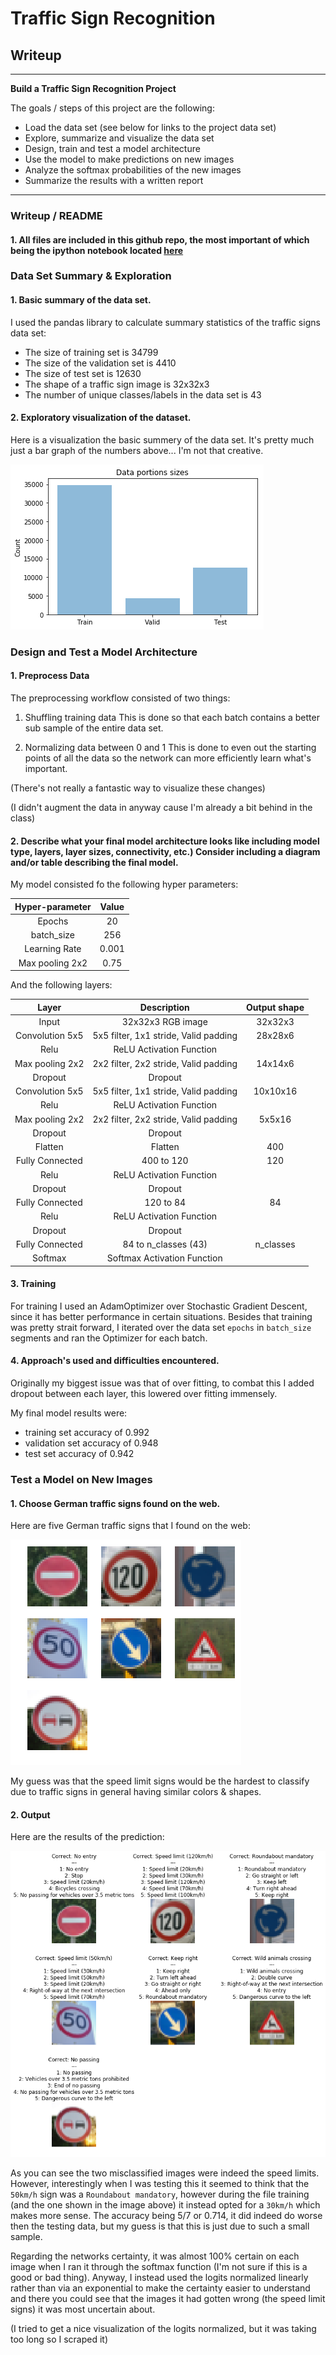 # **Traffic Sign Recognition**

## Writeup

---

**Build a Traffic Sign Recognition Project**

The goals / steps of this project are the following:
* Load the data set (see below for links to the project data set)
* Explore, summarize and visualize the data set
* Design, train and test a model architecture
* Use the model to make predictions on new images
* Analyze the softmax probabilities of the new images
* Summarize the results with a written report


[//]: # (Image References)

[image1]: ./writeup_images/data_visualization.png "Visualization"
[image2]: ./writeup_images/signs.png "Grayscaling"
[image3]: ./writeup_images/signs_pred.png "Random Noise"


---
### Writeup / README

#### 1. All files are included in this github repo, the most important of which being the ipython notebook located [here](https://github.com/AaronNBrock/CarND-Traffic-Sign-Classifier-Project/blob/master/Traffic_Sign_Classifier.ipynb)


### Data Set Summary & Exploration

#### 1. Basic summary of the data set.

I used the pandas library to calculate summary statistics of the traffic
signs data set:

* The size of training set is 34799
* The size of the validation set is 4410
* The size of test set is 12630
* The shape of a traffic sign image is 32x32x3
* The number of unique classes/labels in the data set is 43

#### 2. Exploratory visualization of the dataset.

Here is a visualization the basic summery of the data set. It's pretty much just a bar graph of the numbers above... I'm not that creative.

![alt text][image1]

### Design and Test a Model Architecture

#### 1. Preprocess Data

The preprocessing workflow consisted of two things:
1. Shuffling training data
This is done so that each batch contains a better sub sample of the entire data set.

2. Normalizing data between 0 and 1
This is done to even out the starting points of all the data so the network can more efficiently learn what's important.

(There's not really a fantastic way to visualize these changes)

(I didn't augment the data in anyway cause I'm already a bit behind in the class)


#### 2. Describe what your final model architecture looks like including model type, layers, layer sizes, connectivity, etc.) Consider including a diagram and/or table describing the final model.

My model consisted fo the following hyper parameters:

| Hyper-parameter    | Value      |
|:------------------:|:----------:|
| Epochs             | 20         |
| batch\_size        | 256        |
| Learning Rate      | 0.001      |
| Max pooling 2x2    | 0.75       |

And the following layers:

| Layer                       |     Description                                                 | Output shape |
|:---------------------:|:---------------------------------------------:|:------------:|
| Input                       | 32x32x3 RGB image                                                  | 32x32x3      |
| Convolution 5x5          | 5x5 filter, 1x1 stride, Valid padding            | 28x28x6      |
| Relu                     | ReLU Activation Function                         |              |
| Max pooling 2x2             |    2x2 filter, 2x2 stride, Valid padding            | 14x14x6      |
| Dropout                     |    Dropout                                       |              |
| Convolution 5x5             | 5x5 filter, 1x1 stride, Valid padding            | 10x10x16     |
| Relu                     | ReLU Activation Function                         |              |
| Max pooling 2x2             |    2x2 filter, 2x2 stride, Valid padding            | 5x5x16       |
| Dropout                     |    Dropout                                       |              |
| Flatten                     |    Flatten                                       | 400          |
| Fully Connected          |    400 to 120                                       | 120          |
| Relu                     | ReLU Activation Function                         |              |
| Dropout                     |    Dropout                                       |              |
| Fully Connected             |    120 to 84                                        | 84           |
| Relu                     | ReLU Activation Function                         |              |
| Dropout                     |    Dropout                                       |              |
| Fully Connected             |    84 to n\_classes (43)                            | n\_classes   |
| Softmax                           | Softmax Activation Function                                  |              |



#### 3. Training

For training I used an AdamOptimizer over Stochastic Gradient Descent, since it has better performance in certain situations.  Besides that training was pretty strait forward, I iterated over the data set ``epochs`` in ``batch_size`` segments and ran the Optimizer for each batch.

#### 4. Approach's used and difficulties encountered.

Originally my biggest issue was that of over fitting, to combat this I added dropout between each layer, this lowered over fitting immensely.

My final model results were:
* training set accuracy of 0.992
* validation set accuracy of 0.948
* test set accuracy of 0.942
 

### Test a Model on New Images

#### 1. Choose German traffic signs found on the web.

Here are five German traffic signs that I found on the web:

![alt text][image2]

My guess was that the speed limit signs would be the hardest to classify due to traffic signs in general having similar colors & shapes.

#### 2. Output

Here are the results of the prediction:

![alt text][image3]

As you can see the two misclassified images were indeed the speed limits.  However, interestingly when I was testing this it seemed to think that the ``50km/h`` sign was a ``Roundabout mandatory``, however during the file training (and the one shown in the image above) it instead opted for a ``30km/h`` which makes more sense.  The accuracy being 5/7 or 0.714, it did indeed do worse then the testing data, but my guess is that this is just due to such a small sample.

Regarding the networks certainty, it was almost 100% certain on each image when I ran it through the softmax function (I'm not sure if this is a good or bad thing).  Anyway, I instead used the logits normalized linearly rather than via an exponential to make the certainty easier to understand and there you could see that the images it had gotten wrong (the speed limit signs) it was most uncertain about.

(I tried to get a nice visualization of the logits normalized, but it was taking too long so I scraped it)

